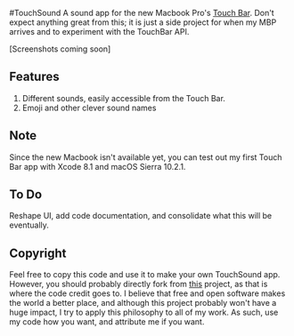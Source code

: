 #TouchSound
A sound app for the new Macbook Pro's [Touch Bar](https://developer.apple.com/macos/touch-bar/). Don't expect anything great from this; it is just a side project for when my MBP arrives and to experiment with the TouchBar API.

[Screenshots coming soon]

## Features
1. Different sounds, easily accessible from the Touch Bar.
2. Emoji and other clever sound names

## Note
Since the new Macbook isn't available yet, you can test out my first Touch Bar app with Xcode 8.1 and macOS Sierra 10.2.1.

## To Do
Reshape UI, add code documentation, and consolidate what this will be eventually.

## Copyright
Feel free to copy this code and use it to make your own TouchSound app. However, you should probably directly fork from [this](https://github.com/hungtruong/TouchFart) project, as that is where the code credit goes to.
I believe that free and open software makes the world a better place, and although this project probably won't have a huge impact, I try to apply this philosophy to all of my work. As such, use my code how you want, and attribute me if you want.
